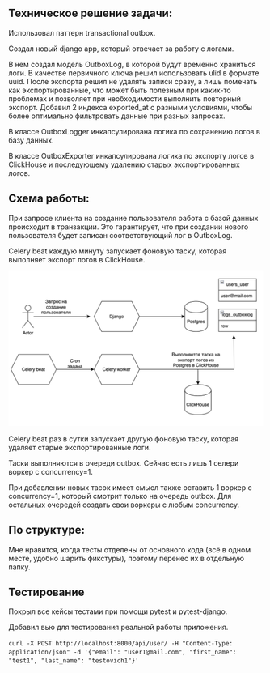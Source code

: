 ## Техническое решение задачи:
Использовал паттерн transactional outbox.

Создал новый django app, который отвечает за работу с логами.

В нем создал модель OutboxLog, в которой будут временно храниться логи.
В качестве первичного ключа решил использовать ulid в формате uuid.
После экспорта решил не удалять записи сразу, а лишь помечать как экспортированные, что может быть полезным при каких-то проблемах и позволяет при необходимости выполнить повторный экспорт.
Добавил 2 индекса exported_at с разными условиями, чтобы более оптимально фильтровать данные при разных запросах.

В классе OutboxLogger инкапсулирована логика по сохранению логов в базу данных.

В классе OutboxExporter инкапсулирована логика по экспорту логов в ClickHouse и последующему удалению старых экспортированных логов.

## Схема работы:
При запросе клиента на создание пользователя работа с базой данных происходит в транзакции. 
Это гарантирует, что при создании нового пользователя будет записан соответствующий лог в OutboxLog.

Celery beat каждую минуту запускает фоновую таску, которая выполняет экспорт логов в ClickHouse.

![](./schema.png)

Celery beat раз в сутки запускает другую фоновую таску, которая удаляет старые экспортированные логи.

Таски выполняются в очереди outbox. Сейчас есть лишь 1 селери воркер с concurrency=1.

При добавлении новых тасок имеет смысл также оставить 1 воркер с concurrency=1, который смотрит только на очередь outbox.
Для остальных очередей создать свои воркеры с любым concurrency.

## По структуре:
Мне нравится, когда тесты отделены от основного кода (всё в одном месте, удобно шарить фикстуры), поэтому перенес их в отдельную папку.

## Тестирование
Покрыл все кейсы тестами при помощи pytest и pytest-django.

Добавил вью для тестирования реальной работы приложения.

`curl -X POST http://localhost:8000/api/user/ -H "Content-Type: application/json" -d '{"email": "user1@mail.com", "first_name": "test1", "last_name": "testovich1"}'`
